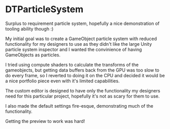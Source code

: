 # DTParticleSystem
Surplus to requirement particle system, hopefully a nice demonstration of tooling ability though :)

My initial goal was to create a GameObject particle system with reduced functionality for my designers to use as they didn't like the large Unity particle system inspector and I wanted the convinience of having GameObjects as particles.

I tried using compute shaders to calculate the transforms of the gameobjects, but getting data buffers back from the GPU was too slow to do every frame, so I reverted to doing it on the CPU and decided it would be a nice portfolio piece even with it's limited capabilities. 

The custom editor is designed to have only the functionality my designers need for this particular project, hopefully it's not as scary for them to use.

I also made the default settings fire-esque, demonstrating much of the functionality.

Getting the preview to work was hard!
